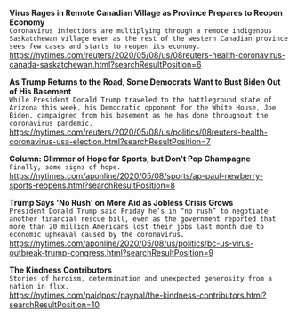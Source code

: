 **Virus Rages in Remote Canadian Village as Province Prepares to Reopen Economy**\
`Coronavirus infections are multiplying through a remote indigenous Saskatchewan village even as the rest of the western Canadian province sees few cases and starts to reopen its economy.`\
https://nytimes.com/reuters/2020/05/08/us/08reuters-health-coronavirus-canada-saskatchewan.html?searchResultPosition=6

**As Trump Returns to the Road, Some Democrats Want to Bust Biden Out of His Basement**\
`While President Donald Trump traveled to the battleground state of Arizona this week, his Democratic opponent for the White House, Joe Biden, campaigned from his basement as he has done throughout the coronavirus pandemic.`\
https://nytimes.com/reuters/2020/05/08/us/politics/08reuters-health-coronavirus-usa-election.html?searchResultPosition=7

**Column: Glimmer of Hope for Sports, but Don't Pop Champagne**\
`Finally, some signs of hope.`\
https://nytimes.com/aponline/2020/05/08/sports/ap-paul-newberry-sports-reopens.html?searchResultPosition=8

**Trump Says 'No Rush' on More Aid as Jobless Crisis Grows**\
`President Donald Trump said Friday he’s in “no rush” to negotiate another financial rescue bill, even as the government reported that more than 20 million Americans lost their jobs last month due to economic upheaval caused by the coronavirus.`\
https://nytimes.com/aponline/2020/05/08/us/politics/bc-us-virus-outbreak-trump-congress.html?searchResultPosition=9

**The Kindness Contributors**\
`Stories of heroism, determination and unexpected generosity from a nation in flux.
`\
https://nytimes.com/paidpost/paypal/the-kindness-contributors.html?searchResultPosition=10

